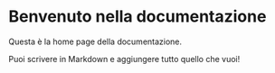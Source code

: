 # Benvenuto nella documentazione

Questa è la home page della documentazione.

Puoi scrivere in Markdown e aggiungere tutto quello che vuoi!

